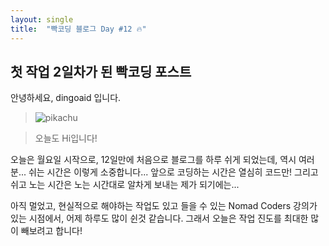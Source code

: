 ```yaml
---
layout: single
title:  "빡코딩 블로그 Day #12 🔥"
---
```


## 첫 작업 2일차가 된 빡코딩 포스트

안녕하세요, dingoaid 입니다.

> ![pikachu](https://github.com/dingoaid/dingoaid_blog/assets/107102476/8298fbf1-62f5-4fd7-9104-617a70a1b9ce)

>
> 오늘도 Hi입니다!

오늘은 월요일 시작으로, 12일만에 처음으로 블로그를 하루 쉬게 되었는데, 역시 여러분... 쉬는 시간은 이렇게 소중합니다...
앞으로 코딩하는 시간은 열심히 코드만! 그리고 쉬고 노는 시간은 노는 시간대로 알차게 보내는 제가 되기에는...

아직 멀었고, 현실적으로 해야하는 작업도 있고 들을 수 있는 Nomad Coders 강의가 있는 시점에서, 어제 하루도 많이 쉰것 같습니다.
그래서 오늘은 작업 진도를 최대한 많이 빼보려고 합니다!

